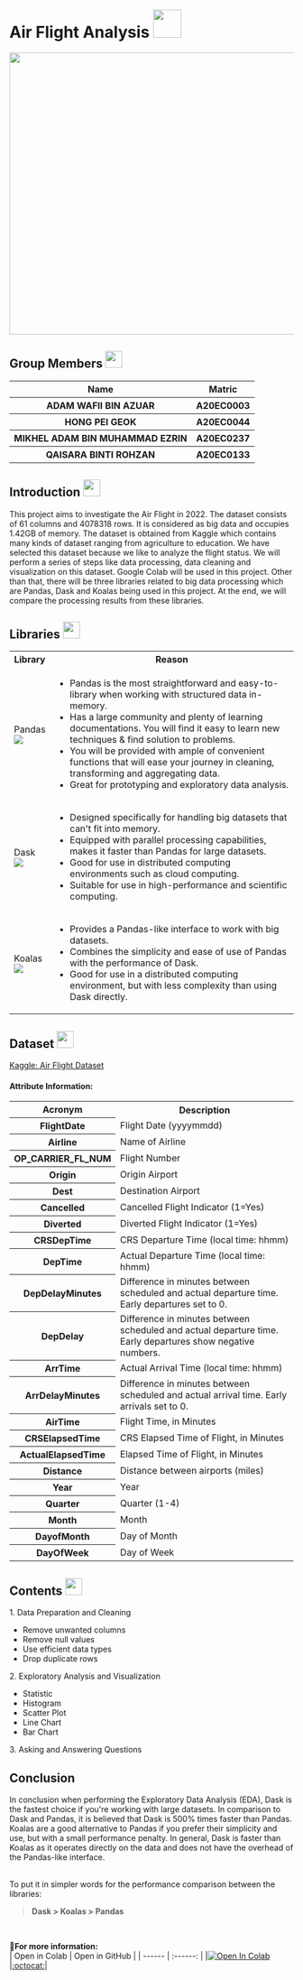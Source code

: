 <h1>Air Flight Analysis  <img width=50px; height=50px src="https://user-images.githubusercontent.com/120556342/215304943-6df48d0a-d866-4f2c-91bf-263d47579dc2.png"></h1>

<p align="center">
  <img width=1000px; height=500px src="https://user-images.githubusercontent.com/120556342/215265584-6f73a09a-ac06-48db-b53c-58bcd370c320.png">
</p>

<h2>Group Members <img width=30px; height=30px src="https://user-images.githubusercontent.com/120556342/215398734-609ba04a-88e5-44b5-9eaa-239ac8edd091.png"></h2>
<table>
  <tr>
    <th>Name</th>
    <th>Matric</th>
  </tr>
  <tr>
    <th>ADAM WAFII BIN AZUAR</th>
    <th>A20EC0003</th>
  </tr>
  <tr>
    <th>HONG PEI GEOK</th>
    <th>A20EC0044</th>
  </tr>
    <tr>
    <th>MIKHEL ADAM BIN MUHAMMAD EZRIN</th>
    <th>A20EC0237</th>
  </tr>
    <tr>
    <th>QAISARA BINTI ROHZAN</th>
    <th>A20EC0133</th>
  </tr>
</table>

<h2>Introduction <img width=30px; height=30px src="https://user-images.githubusercontent.com/120556342/215426682-d651a56a-0d03-45db-82cc-2095910c24c0.png"></h2>
This project aims to investigate the Air Flight in 2022. The dataset consists of 61 columns and 4078318 rows. It is considered as big data and occupies 1.42GB of memory. The dataset is obtained from Kaggle which contains many kinds of dataset ranging from agriculture to education. We have selected this dataset because we like to analyze the flight status. We will perform a series of steps like data processing, data cleaning and visualization on this dataset. Google Colab will be used in this project. Other than that, there will be three libraries related to big data processing which are Pandas, Dask and Koalas being used in this project. At the end, we will compare the processing results from these libraries.

<h2>Libraries <img width=30px; height=30px src="https://user-images.githubusercontent.com/120556342/215421439-3196e80a-14de-47f0-8419-9ce6df02d01a.png"></h2>
<table>
  <tr>
    <th>Library</th>
    <th>Reason</th>
  </tr>
  <tr>
    <td>Pandas<br><img src='https://user-images.githubusercontent.com/120556342/215506067-3b45c1fd-e560-4532-a46c-9ef7c4c0bcce.png'></td>
    <td>
      <ul>
        <li>Pandas is the most straightforward and easy-to-library when working with structured data in-memory.</li>
        <li>Has a large community and plenty of learning documentations. You will find it easy to learn new techniques & find solution to problems.</li>
        <li>You will be provided with ample of convenient functions that will ease your journey in cleaning, transforming and aggregating data.</li>
        <li>Great for prototyping and exploratory data analysis.</li>
      </ul>  
     </td>
  </tr>
  <tr>
    <td>Dask<br><img src='https://user-images.githubusercontent.com/120556342/215506695-0589400d-09cd-4fb3-9d8a-2bc6ee1e342f.png'></td>
    <td>
      <ul>
        <li>Designed specifically for handling big datasets that can't fit into memory.</li>
        <li>Equipped with parallel processing capabilities, makes it faster than Pandas for large datasets.</li>
        <li>Good for use in distributed computing environments such as cloud computing.</li>
        <li>Suitable for use in high-performance and scientific computing.</li>
      </ul>  
     </td>
  </tr>
    <tr>
    <td>Koalas<br><img src='https://user-images.githubusercontent.com/120556342/215507119-4e958236-1d0a-452d-bbe9-5d298eddf049.png'></td>
    <td>
      <ul>
        <li>Provides a Pandas-like interface to work with big datasets.</li>
        <li>Combines the simplicity and ease of use of Pandas with the performance of Dask.</li>
        <li>Good for use in a distributed computing environment, but with less complexity than using Dask directly.</li>
      </ul>  
     </td>
  </tr>
</table>

<h2>Dataset  <img width=30px; height=30px src="https://user-images.githubusercontent.com/120556342/215398064-79c751ea-35b9-4958-a262-0cb56a0c4c31.png"></h2>

<a href="https://www.kaggle.com/datasets/robikscube/flight-delay-dataset-20182022?select=Combined_Flights_2022.csv">Kaggle: Air Flight Dataset</a><br>
<h4>Attribute Information:</h4>
<table>
  <tr>
    <th>Acronym</th>
    <th>Description</th>
  </tr>
  <tr>
    <th>FlightDate</th>
    <td>Flight Date (yyyymmdd)</td>
  </tr>
    <tr>
    <th>Airline</th>
    <td>Name of Airline</td>
  </tr>
    <tr>
    <th>OP_CARRIER_FL_NUM</th>
    <td>Flight Number</td>
  </tr>
    <tr>
    <th>Origin</th>
    <td>Origin Airport</td>
  </tr>
    <tr>
    <th>Dest</th>
    <td>Destination Airport</td>
  </tr>
    <tr>
    <th>Cancelled</th>
    <td>Cancelled Flight Indicator (1=Yes)</td>
  </tr>
    <tr>
    <th>Diverted</th>
    <td>Diverted Flight Indicator (1=Yes)</td>
  </tr>
    <tr>
    <th>CRSDepTime</th>
    <td>CRS Departure Time (local time: hhmm)</td>
  </tr>
    <tr>
    <th>DepTime</th>
    <td>Actual Departure Time (local time: hhmm)</td>
  </tr>
    <tr>
    <th>DepDelayMinutes</th>
    <td>Difference in minutes between scheduled and actual departure time. Early departures set to 0.</td>
  </tr>
    <tr>
    <th>DepDelay</th>
    <td>Difference in minutes between scheduled and actual departure time. Early departures show negative numbers.</td>
  </tr>
    <tr>
    <th>ArrTime</th>
    <td> Actual Arrival Time (local time: hhmm)</td>
  </tr>
    <tr>
    <th>ArrDelayMinutes</th>
    <td>Difference in minutes between scheduled and actual arrival time. Early arrivals set to 0.</td>
  </tr>
    <tr>
    <th>AirTime</th>
    <td>Flight Time, in Minutes</td>
  </tr>
    <tr>
    <th>CRSElapsedTime</th>
    <td>CRS Elapsed Time of Flight, in Minutes</td>
  </tr>
    <tr>
    <th>ActualElapsedTime</th>
    <td>Elapsed Time of Flight, in Minutes</td>
  </tr>
    <tr>
    <th>Distance</th>
    <td>Distance between airports (miles)</td>
  </tr>
    <tr>
    <th>Year</th>
    <td>Year</td>
  </tr>
    <tr>
    <th>Quarter</th>
    <td>Quarter (1-4)</td>
  </tr>
    <tr>
    <th>Month</th>
    <td>Month</td>
  </tr>
    <tr>
    <th>DayofMonth</th>
    <td>Day of Month</td>
  </tr>
    <tr>
    <th>DayOfWeek</th>
    <td>Day of Week</td>
  </tr>
</table> 
<h2>Contents&nbsp;<img width=30px; height=30px src="https://user-images.githubusercontent.com/120556342/215428150-7c7e817f-3efb-40ac-8675-4c49740784c0.png"></h2>
1. Data Preparation and Cleaning<br>
<ul>
  <li>Remove unwanted columns</li>
  <li>Remove null values</li>
  <li>Use efficient data types</li>
  <li>Drop duplicate rows</li>
</ul>  
2. Exploratory Analysis and Visualization<br>
<ul>
  <li>Statistic</li>
  <li>Histogram</li>
  <li>Scatter Plot</li>
  <li>Line Chart</li>
  <li>Bar Chart</li>
</ul>  
3. Asking and Answering Questions<br>

<h2>Conclusion</h2>
In conclusion when performing the Exploratory Data Analysis (EDA), Dask is the fastest choice if you're working with large datasets. In comparison to Dask and Pandas, it is believed that Dask is 500% times faster than Pandas. Koalas are a good alternative to Pandas if you prefer their simplicity and use, but with a small performance penalty. In general, Dask is faster than Koalas as it operates directly on the data and does not have the overhead of the Pandas-like interface.<br><br>

To put it in simpler words for the performance comparison between the libraries:

> **Dask > Koalas > Pandas**

<br>

🌟<b>For more information: </b><br>
| Open in Colab |  Open in GitHub |
|  ------ | :------: | 
|<a href="https://colab.research.google.com/drive/1AbXa171YIE-AINYH1U1sw7-zNH32AJFd?usp=sharing" target="_parent"><img src="https://colab.research.google.com/assets/colab-badge.svg" alt="Open In Colab"/></a>|[:octocat:](https://github.com/drshahizan/Python-big-data/blob/main/Project/AdMiPeQa/Project_big_data_AdMiPeQa.ipynb)|

